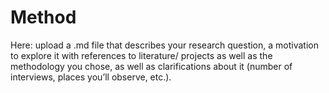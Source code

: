 # Method

Here: upload a .md file that describes your research question, a motivation to explore it with references to literature/ projects as well as the methodology you chose, as well as clarifications about it (number of interviews, places you’ll observe, etc.).


